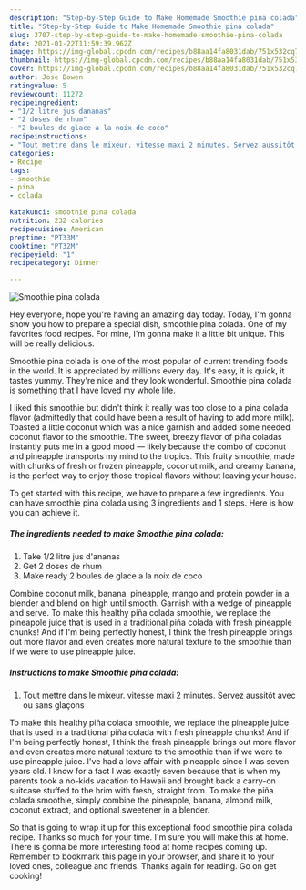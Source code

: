 ```yaml
---
description: "Step-by-Step Guide to Make Homemade Smoothie pina colada"
title: "Step-by-Step Guide to Make Homemade Smoothie pina colada"
slug: 3707-step-by-step-guide-to-make-homemade-smoothie-pina-colada
date: 2021-01-22T11:59:39.962Z
image: https://img-global.cpcdn.com/recipes/b88aa14fa8031dab/751x532cq70/smoothie-pina-colada-photo-principale-de-la-recette.jpg
thumbnail: https://img-global.cpcdn.com/recipes/b88aa14fa8031dab/751x532cq70/smoothie-pina-colada-photo-principale-de-la-recette.jpg
cover: https://img-global.cpcdn.com/recipes/b88aa14fa8031dab/751x532cq70/smoothie-pina-colada-photo-principale-de-la-recette.jpg
author: Jose Bowen
ratingvalue: 5
reviewcount: 11272
recipeingredient:
- "1/2 litre jus dananas"
- "2 doses de rhum"
- "2 boules de glace a la noix de coco"
recipeinstructions:
- "Tout mettre dans le mixeur. vitesse maxi 2 minutes. Servez aussitôt avec ou sans glaçons"
categories:
- Recipe
tags:
- smoothie
- pina
- colada

katakunci: smoothie pina colada 
nutrition: 232 calories
recipecuisine: American
preptime: "PT33M"
cooktime: "PT32M"
recipeyield: "1"
recipecategory: Dinner

---
```



![Smoothie pina colada](https://img-global.cpcdn.com/recipes/b88aa14fa8031dab/751x532cq70/smoothie-pina-colada-photo-principale-de-la-recette.jpg)

Hey everyone, hope you're having an amazing day today. Today, I'm gonna show you how to prepare a special dish, smoothie pina colada. One of my favorites food recipes. For mine, I'm gonna make it a little bit unique. This will be really delicious.

Smoothie pina colada is one of the most popular of current trending foods in the world. It is appreciated by millions every day. It's easy, it is quick, it tastes yummy. They're nice and they look wonderful. Smoothie pina colada is something that I have loved my whole life.

I liked this smoothie but didn&#39;t think it really was too close to a pina colada flavor (admittedly that could have been a result of having to add more milk). Toasted a little coconut which was a nice garnish and added some needed coconut flavor to the smoothie. The sweet, breezy flavor of piña coladas instantly puts me in a good mood — likely because the combo of coconut and pineapple transports my mind to the tropics. This fruity smoothie, made with chunks of fresh or frozen pineapple, coconut milk, and creamy banana, is the perfect way to enjoy those tropical flavors without leaving your house.


To get started with this recipe, we have to prepare a few ingredients. You can have smoothie pina colada using 3 ingredients and 1 steps. Here is how you can achieve it.

<!--inarticleads1-->

##### The ingredients needed to make Smoothie pina colada:

1. Take 1/2 litre jus d&#39;ananas
1. Get 2 doses de rhum
1. Make ready 2 boules de glace a la noix de coco


Combine coconut milk, banana, pineapple, mango and protein powder in a blender and blend on high until smooth. Garnish with a wedge of pineapple and serve. To make this healthy piña colada smoothie, we replace the pineapple juice that is used in a traditional piña colada with fresh pineapple chunks! And if I&#39;m being perfectly honest, I think the fresh pineapple brings out more flavor and even creates more natural texture to the smoothie than if we were to use pineapple juice. 

<!--inarticleads2-->

##### Instructions to make Smoothie pina colada:

1. Tout mettre dans le mixeur. vitesse maxi 2 minutes. Servez aussitôt avec ou sans glaçons


To make this healthy piña colada smoothie, we replace the pineapple juice that is used in a traditional piña colada with fresh pineapple chunks! And if I&#39;m being perfectly honest, I think the fresh pineapple brings out more flavor and even creates more natural texture to the smoothie than if we were to use pineapple juice. I&#39;ve had a love affair with pineapple since I was seven years old. I know for a fact I was exactly seven because that is when my parents took a no-kids vacation to Hawaii and brought back a carry-on suitcase stuffed to the brim with fresh, straight from. To make the piña colada smoothie, simply combine the pineapple, banana, almond milk, coconut extract, and optional sweetener in a blender. 

So that is going to wrap it up for this exceptional food smoothie pina colada recipe. Thanks so much for your time. I'm sure you will make this at home. There is gonna be more interesting food at home recipes coming up. Remember to bookmark this page in your browser, and share it to your loved ones, colleague and friends. Thanks again for reading. Go on get cooking!
